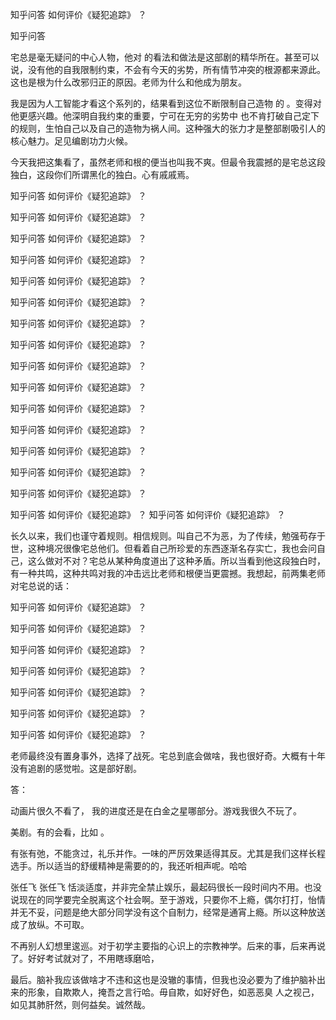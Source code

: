  
 知乎问答 如何评价《疑犯追踪》 ？ 
 
 
 
 
 
 知乎问答 
 
 

 

 宅总是毫无疑问的中心人物，他对 的看法和做法是这部剧的精华所在。甚至可以说，没有他的自我限制约束，不会有今天的劣势，所有情节冲突的根源都来源此。这也是根为什么改邪归正的原因。老师为什么和他成为朋友。

 

 我是因为人工智能才看这个系列的，结果看到这位不断限制自己造物 的 。变得对他更感兴趣。他深明自我约束的重要，宁可在无穷的劣势中 也不肯打破自己定下的规则，生怕自己以及自己的造物为祸人间。这种强大的张力才是整部剧吸引人的核心魅力。足见编剧功力火候。

 

 今天我把这集看了，虽然老师和根的便当也叫我不爽。但最令我震撼的是宅总这段独白，这段你们所谓黑化的独白。心有戚戚焉。

 知乎问答 如何评价《疑犯追踪》 ？ 

 知乎问答 如何评价《疑犯追踪》 ？ 

 知乎问答 如何评价《疑犯追踪》 ？ 

 知乎问答 如何评价《疑犯追踪》 ？ 

 知乎问答 如何评价《疑犯追踪》 ？ 

 知乎问答 如何评价《疑犯追踪》 ？ 

 知乎问答 如何评价《疑犯追踪》 ？ 

 知乎问答 如何评价《疑犯追踪》 ？ 

 知乎问答 如何评价《疑犯追踪》 ？ 

 知乎问答 如何评价《疑犯追踪》 ？ 

 知乎问答 如何评价《疑犯追踪》 ？ 

 知乎问答 如何评价《疑犯追踪》 ？ 

 知乎问答 如何评价《疑犯追踪》 ？ 

 知乎问答 如何评价《疑犯追踪》 ？ 

 知乎问答 如何评价《疑犯追踪》 ？ 

 知乎问答 如何评价《疑犯追踪》 ？ 知乎问答 如何评价《疑犯追踪》 ？ 

 

 长久以来，我们也谨守着规则。相信规则。叫自己不为恶，为了传续，勉强苟存于世，这种境况很像宅总他们。但看着自己所珍爱的东西逐渐名存实亡，我也会问自己，这么做对不对？宅总从某种角度道出了这种矛盾。所以当看到他这段独白时，有一种共鸣，这种共鸣对我的冲击远比老师和根便当更震撼。我想起，前两集老师对宅总说的话：

 

 知乎问答 如何评价《疑犯追踪》 ？ 

 知乎问答 如何评价《疑犯追踪》 ？ 

 知乎问答 如何评价《疑犯追踪》 ？ 

 知乎问答 如何评价《疑犯追踪》 ？ 

 知乎问答 如何评价《疑犯追踪》 ？ 

 知乎问答 如何评价《疑犯追踪》 ？ 

 知乎问答 如何评价《疑犯追踪》 ？ 

 

 

 

 老师最终没有置身事外，选择了战死。宅总到底会做啥，我也很好奇。大概有十年没有追剧的感觉啦。这是部好剧。

 

 

 

 答：

 动画片很久不看了， 我的进度还是在白金之星哪部分。游戏我很久不玩了。

 

 美剧。有的会看，比如 。

 有张有弛，不能贪过，礼乐并作。一味的严厉效果适得其反。尤其是我们这样长程选手。所以适当的舒缓精神是需要的的，我还听相声呢。哈哈

 

 张任飞 张任飞 恬淡适度，并非完全禁止娱乐，最起码很长一段时间内不用。也没说现在的同学要完全脱离这个社会啊。至于游戏，只要你不上瘾，偶尔打打，怡情并无不妥，问题是绝大部分同学没有这个自制力，经常是通宵上瘾。所以这种放送成了放纵。不可取。

 不再别人幻想里逡巡。对于初学主要指的心识上的宗教神学。后来的事，后来再说了。好好考试就对了，不用瞎琢磨哈， 

 

 最后。脑补我应该做啥才不违和这也是没辙的事情，但我也没必要为了维护脑补出来的形象，自欺欺人，掩吾之言行哈。毋自欺，如好好色，如恶恶臭 人之视己，如见其肺肝然，则何益矣。诚然哉。 
